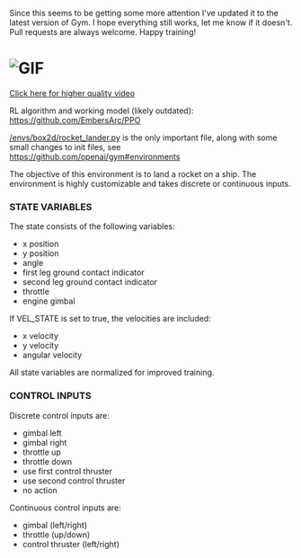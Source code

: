 Since this seems to be getting some more attention I've updated it to the latest version of Gym. I hope everything still works, let me know if it doesn't. Pull requests are always welcome. Happy training!

# ![GIF](https://thumbs.gfycat.com/CoarseEmbellishedIsopod-max-14mb.gif)
[Click here for higher quality video](https://gfycat.com/CoarseEmbellishedIsopod)

RL algorithm and working model (likely outdated): https://github.com/EmbersArc/PPO

[/envs/box2d/rocket_lander.py](https://github.com/EmbersArc/gym/blob/master/envs/box2d/rocket_lander.py) is the only important file, along with some small changes to init files, see https://github.com/openai/gym#environments

The objective of this environment is to land a rocket on a ship. The environment is highly customizable and takes discrete or continuous inputs.

### STATE VARIABLES  
The state consists of the following variables:
  * x position  
  * y position  
  * angle  
  * first leg ground contact indicator  
  * second leg ground contact indicator  
  * throttle  
  * engine gimbal  
  
If VEL_STATE is set to true, the velocities are included:  
  * x velocity  
  * y velocity  
  * angular velocity  
  
All state variables are normalized for improved training.
    
### CONTROL INPUTS  
Discrete control inputs are:  
  * gimbal left  
  * gimbal right  
  * throttle up  
  * throttle down  
  * use first control thruster  
  * use second control thruster  
  * no action  
    
Continuous control inputs are:  
  * gimbal (left/right)  
  * throttle (up/down)  
  * control thruster (left/right)  

